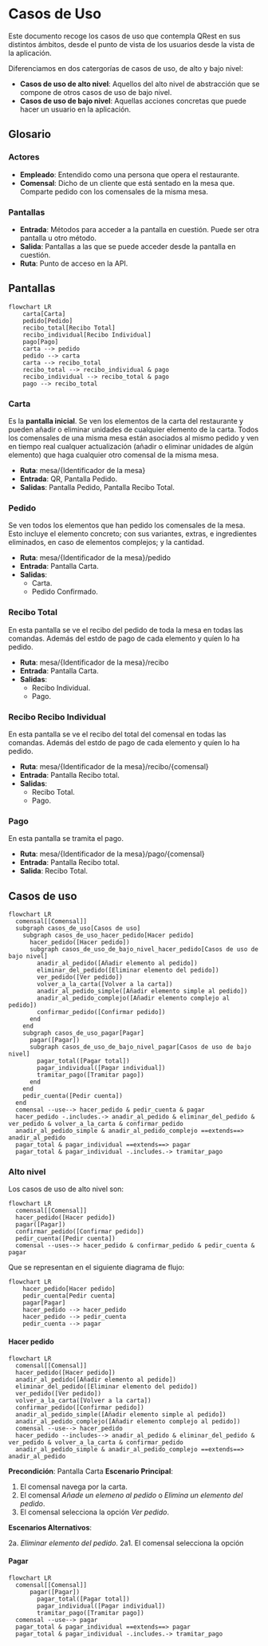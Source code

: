 # Casos de Uso

Este documento recoge los casos de uso que contempla QRest en sus distintos ámbitos, desde el punto de vista de los usuarios desde la vista de la aplicación. 

Diferenciamos en dos catergorías de casos de uso, de alto y bajo nivel:

- **Casos de uso de alto nivel**: Aquellos del alto nivel de abstracción que se compone de otros casos de uso de bajo nivel.
- **Casos de uso de bajo nivel**: Aquellas acciones concretas que puede hacer un usuario en la aplicación.

## Glosario

### Actores

- **Empleado**: Entendido como una persona que opera el restaurante.
- **Comensal**: Dicho de un cliente que está sentado en la mesa que. Comparte pedido con los comensales de la misma mesa.

### Pantallas

- **Entrada**: Métodos para acceder a la pantalla en cuestión. Puede ser otra pantalla u otro método.
- **Salida**: Pantallas a las que se puede acceder desde la pantalla en cuestión.
- **Ruta**: Punto de acceso en la API.

## Pantallas

```mermaid
flowchart LR
    carta[Carta]
    pedido[Pedido]
    recibo_total[Recibo Total]
    recibo_individual[Recibo Individual]
    pago[Pago]
    carta --> pedido
    pedido --> carta
    carta --> recibo_total
    recibo_total --> recibo_individual & pago
    recibo_individual --> recibo_total & pago
    pago --> recibo_total
```

### Carta

Es la **pantalla inicial**. Se ven los elementos de la carta del restaurante y pueden añadir o eliminar unidades de cualquier elemento de la carta. Todos los comensales de una misma mesa están asociados al mismo pedido y ven en tiempo real cualquer actualización (añadir o eliminar unidades de algún elemento) que haga cualquier otro comensal de la misma mesa.

- **Ruta**: mesa/{Identificador de la mesa}
- **Entrada**: QR, Pantalla Pedido.
- **Salidas**: Pantalla Pedido, Pantalla Recibo Total.

### Pedido

Se ven todos los elementos que han pedido los comensales de la mesa. Esto incluye el elemento concreto; con sus variantes, extras, e ingredientes eliminados, en caso de elementos complejos; y la cantidad.

- **Ruta**: mesa/{Identificador de la mesa}/pedido
- **Entrada**: Pantalla Carta.
- **Salidas**:
  - Carta.
  - Pedido Confirmado.

### Recibo Total

En esta pantalla se ve el recibo del pedido de toda la mesa en todas las comandas. Además del estdo de pago de cada elemento y quíen lo ha pedido.

- **Ruta**: mesa/{Identificador de la mesa}/recibo
- **Entrada**: Pantalla Carta.
- **Salidas**:
  - Recibo Individual.
  - Pago.

### Recibo Recibo Individual

En esta pantalla se ve el recibo del total del comensal en todas las comandas. Además del estdo de pago de cada elemento y quíen lo ha pedido.

- **Ruta**: mesa/{Identificador de la mesa}/recibo/{comensal}
- **Entrada**: Pantalla Recibo total.
- **Salidas**:
  - Recibo Total.
  - Pago.

### Pago

En esta pantalla se tramita el pago.

- **Ruta**: mesa/{Identificador de la mesa}/pago/{comensal}
- **Entrada**: Pantalla Recibo total.
- **Salida**: Recibo Total.


## Casos de uso

```mermaid
flowchart LR
  comensal[[Comensal]]
  subgraph casos_de_uso[Casos de uso]
    subgraph casos_de_uso_hacer_pedido[Hacer pedido]
      hacer_pedido([Hacer pedido])
      subgraph casos_de_uso_de_bajo_nivel_hacer_pedido[Casos de uso de bajo nivel]
        anadir_al_pedido([Añadir elemento al pedido])
        eliminar_del_pedido([Eliminar elemento del pedido])
        ver_pedido([Ver pedido])
        volver_a_la_carta([Volver a la carta])
        anadir_al_pedido_simple([Añadir elemento simple al pedido])
        anadir_al_pedido_complejo([Añadir elemento complejo al pedido])
        confirmar_pedido([Confirmar pedido])
      end
    end
    subgraph casos_de_uso_pagar[Pagar]
      pagar([Pagar])
      subgraph casos_de_uso_de_bajo_nivel_pagar[Casos de uso de bajo nivel]
        pagar_total([Pagar total])
        pagar_individual([Pagar individual])
        tramitar_pago([Tramitar pago])
      end
    end
    pedir_cuenta([Pedir cuenta])
  end
  comensal --use--> hacer_pedido & pedir_cuenta & pagar
  hacer_pedido -.includes.-> anadir_al_pedido & eliminar_del_pedido & ver_pedido & volver_a_la_carta & confirmar_pedido
  anadir_al_pedido_simple & anadir_al_pedido_complejo ==extends==> anadir_al_pedido
  pagar_total & pagar_individual ==extends==> pagar
  pagar_total & pagar_individual -.includes.-> tramitar_pago
```

### Alto nivel

Los casos de uso de alto nivel son:

```mermaid
flowchart LR
  comensal[[Comensal]]
  hacer_pedido([Hacer pedido])
  pagar([Pagar])
  confirmar_pedido([Confirmar pedido])
  pedir_cuenta([Pedir cuenta])
  comensal --uses--> hacer_pedido & confirmar_pedido & pedir_cuenta & pagar
```

Que se representan en el siguiente diagrama de flujo:

```mermaid
flowchart LR
    hacer_pedido[Hacer pedido]
    pedir_cuenta[Pedir cuenta]
    pagar[Pagar]
    hacer_pedido --> hacer_pedido
    hacer_pedido --> pedir_cuenta
    pedir_cuenta --> pagar
```

#### Hacer pedido

```mermaid
flowchart LR
  comensal[[Comensal]]
  hacer_pedido([Hacer pedido])
  anadir_al_pedido([Añadir elemento al pedido])
  eliminar_del_pedido([Eliminar elemento del pedido])
  ver_pedido([Ver pedido])
  volver_a_la_carta([Volver a la carta])
  confirmar_pedido([Confirmar pedido])
  anadir_al_pedido_simple([Añadir elemento simple al pedido])
  anadir_al_pedido_complejo([Añadir elemento complejo al pedido])
  comensal --use--> hacer_pedido
  hacer_pedido --includes--> anadir_al_pedido & eliminar_del_pedido & ver_pedido & volver_a_la_carta & confirmar_pedido
  anadir_al_pedido_simple & anadir_al_pedido_complejo ==extends==> anadir_al_pedido
```

**Precondición**: Pantalla Carta
**Escenario Principal**:

1. El comensal navega por la carta.
2. El comensal _Añade un elemeno al pedido_ o _Elimina un elemento del pedido_.
3. El comensal selecciona la opción _Ver pedido_.

**Escenarios Alternativos**:

2a. _Eliminar elemento del pedido_.
2a1. El comensal selecciona la opción


#### Pagar

```mermaid
flowchart LR
  comensal[[Comensal]]
      pagar([Pagar])
        pagar_total([Pagar total])
        pagar_individual([Pagar individual])
        tramitar_pago([Tramitar pago])
  comensal --use--> pagar
  pagar_total & pagar_individual ==extends==> pagar
  pagar_total & pagar_individual -.includes.-> tramitar_pago
```
